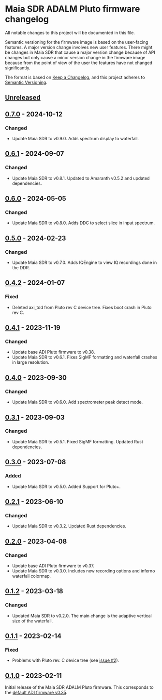 # Maia SDR ADALM Pluto firmware changelog

All notable changes to this project will be documented in this file.

Semantic versioning for the firmware image is based on the user-facing
features. A major version change involves new user features. There might be
changes in Maia SDR that cause a major version change because of API changes but
only cause a minor version change in the firmware image because from the point
of view of the user the features have not changed significantly.

The format is based on [Keep a Changelog](https://keepachangelog.com/en/1.0.0/),
and this project adheres to [Semantic Versioning](https://semver.org/spec/v2.0.0.html).

## [Unreleased]

## [0.7.0] - 2024-10-12

### Changed

- Update Maia SDR to v0.9.0. Adds spectrum display to waterfall.

## [0.6.1] - 2024-09-07

### Changed

- Update Maia SDR to v0.8.1. Updated to Amaranth v0.5.2 and updated dependencies.

## [0.6.0] - 2024-05-05

### Changed

- Update Maia SDR to v0.8.0. Adds DDC to select slice in input spectrum.

## [0.5.0] - 2024-02-23

### Changed

- Update Maia SDR to v0.7.0. Adds IQEngine to view IQ recordings done in the DDR.

## [0.4.2] - 2024-01-07

### Fixed

- Deleted axi_tdd from Pluto rev C device tree. Fixes boot crash in Pluto rev C.

## [0.4.1] - 2023-11-19

### Changed

- Update base ADI Pluto firmware to v0.38.
- Update Maia SDR to v0.6.1. Fixes SigMF formatting and waterfall crashes in large resolution.

## [0.4.0] - 2023-09-30

### Changed

- Update Maia SDR to v0.6.0. Add spectrometer peak detect mode.

## [0.3.1] - 2023-09-03

### Changed

- Update Maia SDR to v0.5.1. Fixed SigMF formatting. Updated Rust dependencies.

## [0.3.0] - 2023-07-08

### Added

- Update Maia SDR to v0.5.0. Added Support for Pluto+.

## [0.2.1] - 2023-06-10

### Changed

- Update Maia SDR to v0.3.2. Updated Rust dependencies.

## [0.2.0] - 2023-04-08

### Changed

- Update base ADI Pluto firmware to v0.37.
- Update Maia SDR to v0.3.0. Includes new recording options and inferno waterfall colormap.

## [0.1.2] - 2023-03-18

### Changed

- Updated Maia SDR to v0.2.0. The main change is the adaptive vertical size of the waterfall.

## [0.1.1] - 2023-02-14

### Fixed

- Problems with Pluto rev. C device tree (see [issue #2](https://github.com/maia-sdr/plutosdr-fw/issues/2)).

## [0.1.0] - 2023-02-11

Initial release of the Maia SDR ADALM Pluto firmware. This corresponds to the
[default ADI firmware v0.35](https://github.com/analogdevicesinc/plutosdr-fw/releases/tag/v0.35).

[unreleased]: https://github.com/maia-sdr/plutosdr-fw/compare/maia-sdr-v0.7.0...HEAD
[0.7.0]: https://github.com/maia-sdr/plutosdr-fw/compare/maia-sdr-v0.6.1...maia-sdr-v0.7.0
[0.6.1]: https://github.com/maia-sdr/plutosdr-fw/compare/maia-sdr-v0.6.0...maia-sdr-v0.6.1
[0.6.0]: https://github.com/maia-sdr/plutosdr-fw/compare/maia-sdr-v0.5.0...maia-sdr-v0.6.0
[0.5.0]: https://github.com/maia-sdr/plutosdr-fw/compare/maia-sdr-v0.4.2...maia-sdr-v0.5.0
[0.4.2]: https://github.com/maia-sdr/plutosdr-fw/compare/maia-sdr-v0.4.1...maia-sdr-v0.4.2
[0.4.1]: https://github.com/maia-sdr/plutosdr-fw/compare/maia-sdr-v0.4.0...maia-sdr-v0.4.1
[0.4.0]: https://github.com/maia-sdr/plutosdr-fw/compare/maia-sdr-v0.3.1...maia-sdr-v0.4.0
[0.3.1]: https://github.com/maia-sdr/plutosdr-fw/compare/maia-sdr-v0.3.0...maia-sdr-v0.3.1
[0.3.0]: https://github.com/maia-sdr/plutosdr-fw/compare/maia-sdr-v0.2.1...maia-sdr-v0.3.0
[0.2.1]: https://github.com/maia-sdr/plutosdr-fw/compare/maia-sdr-v0.2.0...maia-sdr-v0.2.1
[0.2.0]: https://github.com/maia-sdr/plutosdr-fw/compare/maia-sdr-v0.1.2...maia-sdr-v0.2.0
[0.1.2]: https://github.com/maia-sdr/plutosdr-fw/compare/maia-sdr-v0.1.1...maia-sdr-v0.1.2
[0.1.1]: https://github.com/maia-sdr/plutosdr-fw/compare/maia-sdr-v0.1.0...maia-sdr-v0.1.1
[0.1.0]: https://github.com/maia-sdr/plutosdr-fw/releases/tag/maia-sdr-v0.1.0
